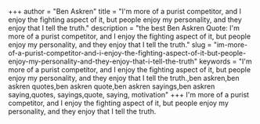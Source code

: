 +++
author = "Ben Askren"
title = "I'm more of a purist competitor, and I enjoy the fighting aspect of it, but people enjoy my personality, and they enjoy that I tell the truth."
description = "the best Ben Askren Quote: I'm more of a purist competitor, and I enjoy the fighting aspect of it, but people enjoy my personality, and they enjoy that I tell the truth."
slug = "im-more-of-a-purist-competitor-and-i-enjoy-the-fighting-aspect-of-it-but-people-enjoy-my-personality-and-they-enjoy-that-i-tell-the-truth"
keywords = "I'm more of a purist competitor, and I enjoy the fighting aspect of it, but people enjoy my personality, and they enjoy that I tell the truth.,ben askren,ben askren quotes,ben askren quote,ben askren sayings,ben askren saying,quotes, sayings,quote, saying, motivation"
+++
I'm more of a purist competitor, and I enjoy the fighting aspect of it, but people enjoy my personality, and they enjoy that I tell the truth.
